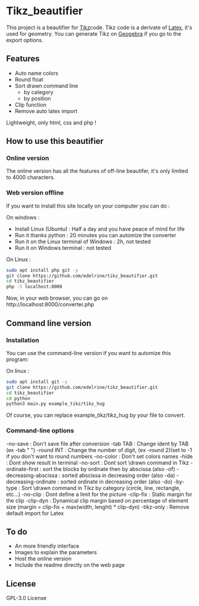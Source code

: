 # Tikz_beautifier
This project is a beautifier for [Tikz](https://en.wikipedia.org/wiki/PGF/TikZ)code.
Tikz code is a derivate of [Latex](https://en.wikipedia.org/wiki/LaTeX), it's used for geometry.
You can generate Tikz on [Geogebra](https://www.geogebra.org/classic) if you go to the export options.

## Features
- Auto name colors
- Round float
- Sort drawn command line
  - by category
  - by position
- Clip function
- Remove auto latex import

Lightweight, only html, css and php !

## How to use this beautifier
### Online version
The online version has all the features of off-line beautifer, it's only limited to 4000 characters.

### Web version offline
If you want to install this site locally on your computer you can do :

On windows :
- Install Linux (Ubuntu) : Half a day and you have peace of mind for life
- Run it thanks python : 20 minutes you can automize the converter
- Run it on the Linux terminal of Windows : 2h, not tested
- Run it on Windows terminal : not tested

On Linux :
```sh
sudo apt install php git -y
git clone https://github.com/edelrine/tikz_beautifier.git
cd tikz_beautifier
php -S localhost:8000
```

Now, in your web browser, you can go on http://localhost:8000/converter.php

## Command line version
### Installation
You can use the command-line version if you want to automize this program:

On linux :
```sh
sudo apt install git -y
git clone https://github.com/edelrine/tikz_beautifier.git
cd tikz_beautifier
cd python
python3 main.py example_tikz/tikz_hug
```

Of course, you can replace example_tikz/tikz_hug by your file to convert.

### Command-line options

-no-save : Don't save file after conversion
-tab TAB : Change ident by TAB (ex -tab "  ")
-round INT : Change the number of digit, (ex -round 2)(set to -1 if you don't want to round numbers
-no-color : Don't set colors names
-hide : Dont show result in terminal
-no-sort : Dont sort \drawn command in Tikz
-ordinate-first : sort the blocks by ordinate then by abscissa (also -of)
-decreasing-abscissa : sorted abscissa in decreasing order (also -da)
-decreasing-ordinate : sorted ordinate in decreasing order (also -do)
-by-type : Sort \drawn command in Tikz by category (circle, line, rectangle, etc...)
-no-clip : Dont define a limit for the picture
-clip-fix : Static margin for the clip
-clip-dyn : Dynamical clip margin based on percentage of element size (margin = clip-fix + max(width, lenght) * clip-dyn)
-tikz-only : Remove default import for Latex

## To do
- An more friendly interface
- Images to explain the parameters
- Host the online version
- Include the readme directly on the web page

License
----
 GPL-3.0 License
